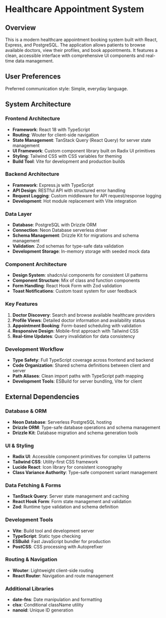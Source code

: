 # Healthcare Appointment System

## Overview

This is a modern healthcare appointment booking system built with React, Express, and PostgreSQL. The application allows patients to browse available doctors, view their profiles, and book appointments. It features a clean, accessible interface with comprehensive UI components and real-time data management.

## User Preferences

Preferred communication style: Simple, everyday language.

## System Architecture

### Frontend Architecture
- **Framework**: React 18 with TypeScript
- **Routing**: Wouter for client-side navigation
- **State Management**: TanStack Query (React Query) for server state management
- **UI Framework**: Custom component library built on Radix UI primitives
- **Styling**: Tailwind CSS with CSS variables for theming
- **Build Tool**: Vite for development and production builds

### Backend Architecture
- **Framework**: Express.js with TypeScript
- **API Design**: RESTful API with structured error handling
- **Request Logging**: Custom middleware for API request/response logging
- **Development**: Hot module replacement with Vite integration

### Data Layer
- **Database**: PostgreSQL with Drizzle ORM
- **Connection**: Neon Database serverless driver
- **Schema Management**: Drizzle Kit for migrations and schema management
- **Validation**: Zod schemas for type-safe data validation
- **Development Storage**: In-memory storage with seeded mock data

### Component Architecture
- **Design System**: shadcn/ui components for consistent UI patterns
- **Component Structure**: Mix of class and function components
- **Form Handling**: React Hook Form with Zod validation
- **Toast Notifications**: Custom toast system for user feedback

### Key Features
1. **Doctor Discovery**: Search and browse available healthcare providers
2. **Profile Views**: Detailed doctor information and availability status
3. **Appointment Booking**: Form-based scheduling with validation
4. **Responsive Design**: Mobile-first approach with Tailwind CSS
5. **Real-time Updates**: Query invalidation for data consistency

### Development Workflow
- **Type Safety**: Full TypeScript coverage across frontend and backend
- **Code Organization**: Shared schema definitions between client and server
- **Path Aliases**: Clean import paths with TypeScript path mapping
- **Development Tools**: ESBuild for server bundling, Vite for client

## External Dependencies

### Database & ORM
- **Neon Database**: Serverless PostgreSQL hosting
- **Drizzle ORM**: Type-safe database operations and schema management
- **Drizzle Kit**: Database migration and schema generation tools

### UI & Styling
- **Radix UI**: Accessible component primitives for complex UI patterns
- **Tailwind CSS**: Utility-first CSS framework
- **Lucide React**: Icon library for consistent iconography
- **Class Variance Authority**: Type-safe component variant management

### Data Fetching & Forms
- **TanStack Query**: Server state management and caching
- **React Hook Form**: Form state management and validation
- **Zod**: Runtime type validation and schema definition

### Development Tools
- **Vite**: Build tool and development server
- **TypeScript**: Static type checking
- **ESBuild**: Fast JavaScript bundler for production
- **PostCSS**: CSS processing with Autoprefixer

### Routing & Navigation
- **Wouter**: Lightweight client-side routing
- **React Router**: Navigation and route management

### Additional Libraries
- **date-fns**: Date manipulation and formatting
- **clsx**: Conditional className utility
- **nanoid**: Unique ID generation